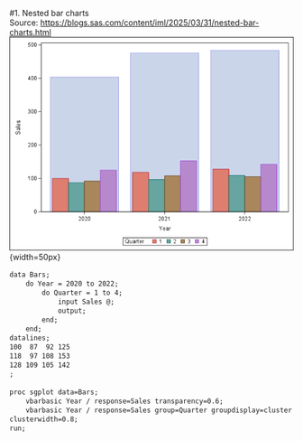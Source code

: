 #1. Nested bar charts  
Source: https://blogs.sas.com/content/iml/2025/03/31/nested-bar-charts.html  
![Nested bar](./images/1_nested_bar.png){width=50px}
```sas
data Bars;
    do Year = 2020 to 2022;
        do Quarter = 1 to 4;
            input Sales @;
            output;
        end;
    end;
datalines;
100  87  92 125
118  97 108 153
128 109 105 142
;

proc sgplot data=Bars;
    vbarbasic Year / response=Sales transparency=0.6;
    vbarbasic Year / response=Sales group=Quarter groupdisplay=cluster clusterwidth=0.8;
run;
```
